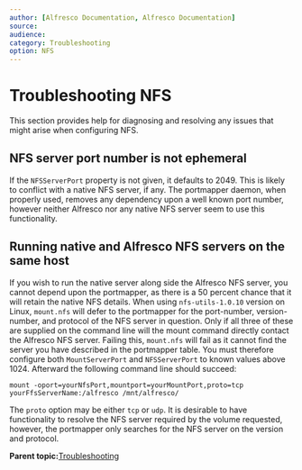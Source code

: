 ```yaml
---
author: [Alfresco Documentation, Alfresco Documentation]
source: 
audience: 
category: Troubleshooting
option: NFS
---
```


# Troubleshooting NFS

This section provides help for diagnosing and resolving any issues that might arise when configuring NFS.

## NFS server port number is not ephemeral

If the `NFSServerPort` property is not given, it defaults to 2049. This is likely to conflict with a native NFS server, if any. The portmapper daemon, when properly used, removes any dependency upon a well known port number, however neither Alfresco nor any native NFS server seem to use this functionality.

## Running native and Alfresco NFS servers on the same host

If you wish to run the native server along side the Alfresco NFS server, you cannot depend upon the portmapper, as there is a 50 percent chance that it will retain the native NFS details. When using `nfs-utils-1.0.10` version on Linux, `mount.nfs` will defer to the portmapper for the port-number, version-number, and protocol of the NFS server in question. Only if all three of these are supplied on the command line will the mount command directly contact the Alfresco NFS server. Failing this, `mount.nfs` will fail as it cannot find the server you have described in the portmapper table. You must therefore configure both `MountServerPort` and `NFSServerPort` to known values above 1024. Afterward the following command line should succeed:

```
mount -oport=yourNfsPort,mountport=yourMountPort,proto=tcp yourFfsServerName:/alfresco /mnt/alfresco/
```

The `proto` option may be either `tcp` or `udp`. It is desirable to have functionality to resolve the NFS server required by the volume requested, however, the portmapper only searches for the NFS server on the version and protocol.

**Parent topic:**[Troubleshooting](../concepts/ch-troubleshoot.md)

